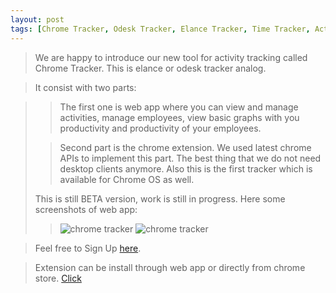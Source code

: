 ```yaml
---
layout: post
tags: [Chrome Tracker, Odesk Tracker, Elance Tracker, Time Tracker, Activity Tracker, Freelance Tracker, Time Tracking Tool, Freelancers Tracking Tool, Employees Tracker, Employees Tracking Tool]
---
```



> We are happy to introduce our new tool for activity tracking called Chrome Tracker. This is elance or odesk tracker analog.

> It consist with two parts:

>> The first one is web app where you can view and manage activities, manage employees, view basic graphs with you productivity and productivity of your employees.
>
>> Second part is the chrome extension. We used latest chrome APIs to implement this part. The best thing that we do not need desktop clients anymore. Also this is the first tracker which is available for Chrome OS as well.
>
> This is still BETA version, work is still in progress. Here some screenshots of web app:
>
>>![chrome tracker](https://lh5.googleusercontent.com/lJ20iPYvuXb7Q-NZYUjYOt8sCtfPEOcuGomCLf9bNFGDpBTpI1TQz-Uf4PBYJRVEXWn8uuWDrA=s640-h400-e365-rw)
>>![chrome tracker](https://lh3.googleusercontent.com/XD6bMqilnkvdh_hQdkKwj5t-S74ARikfoZll5ulrdF5JXctZGmfciE_pZsnRG0KSoj2I7g8N=s640-h400-e365-rw)

> Feel free to Sign Up [here](http://chrometracker.com/).

> Extension can be install through web app or directly from chrome store. [Click](https://chrome.google.com/webstore/detail/chrome-tracker/ihlecadpghkjanimlphhpfiakabfdhpn)
